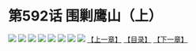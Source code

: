 # 第592话 围剿鹰山（上）
![](https://mhpic.xiaomingtaiji.net/comic/D/斗破苍穹拆分版/592话/1.jpg-zymk.middle.webp)
![](https://mhpic.xiaomingtaiji.net/comic/D/斗破苍穹拆分版/592话/2.jpg-zymk.middle.webp)
![](https://mhpic.xiaomingtaiji.net/comic/D/斗破苍穹拆分版/592话/3.jpg-zymk.middle.webp)
![](https://mhpic.xiaomingtaiji.net/comic/D/斗破苍穹拆分版/592话/4.jpg-zymk.middle.webp)
![](https://mhpic.xiaomingtaiji.net/comic/D/斗破苍穹拆分版/592话/5.jpg-zymk.middle.webp)
![](https://mhpic.xiaomingtaiji.net/comic/D/斗破苍穹拆分版/592话/6.jpg-zymk.middle.webp)
![](https://mhpic.xiaomingtaiji.net/comic/D/斗破苍穹拆分版/592话/7.jpg-zymk.middle.webp)
![](https://mhpic.xiaomingtaiji.net/comic/D/斗破苍穹拆分版/592话/8.jpg-zymk.middle.webp)
[【上一章】](./591.md)
[【目录】](./READMD.md)
[【下一章】](./593.md)

